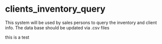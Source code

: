 # clients_inventory_query
This system will be used by sales persons to query the inventory and client info. The data base should be updated via .csv files 

this is a test 

